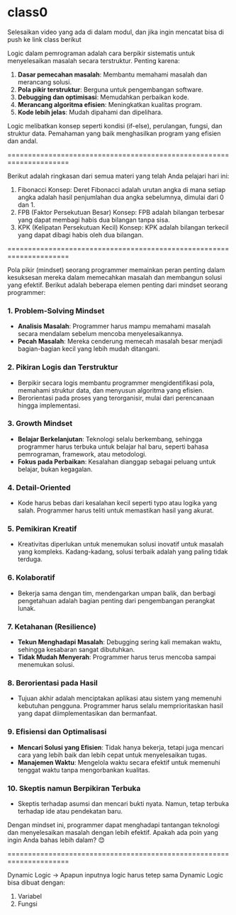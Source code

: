 # class0
Selesaikan video yang ada di dalam modul, dan jika ingin mencatat bisa di push ke link class berikut

Logic dalam pemrograman adalah cara berpikir sistematis untuk menyelesaikan masalah secara terstruktur. Penting karena:  

1. **Dasar pemecahan masalah**: Membantu memahami masalah dan merancang solusi.  
2. **Pola pikir terstruktur**: Berguna untuk pengembangan software.  
3. **Debugging dan optimisasi**: Memudahkan perbaikan kode.  
4. **Merancang algoritma efisien**: Meningkatkan kualitas program.  
5. **Kode lebih jelas**: Mudah dipahami dan dipelihara.  

Logic melibatkan konsep seperti kondisi (if-else), perulangan, fungsi, dan struktur data. Pemahaman yang baik menghasilkan program yang efisien dan andal.

=====================================================================

Berikut adalah ringkasan dari semua materi yang telah Anda pelajari hari ini:
1. Fibonacci
Konsep:
Deret Fibonacci adalah urutan angka di mana setiap angka adalah hasil penjumlahan dua angka sebelumnya, dimulai dari 0 dan 1.
2. FPB (Faktor Persekutuan Besar)
Konsep:
FPB adalah bilangan terbesar yang dapat membagi habis dua bilangan tanpa sisa.
3. KPK (Kelipatan Persekutuan Kecil)
Konsep:
KPK adalah bilangan terkecil yang dapat dibagi habis oleh dua bilangan.

=====================================================================

Pola pikir (mindset) seorang programmer memainkan peran penting dalam kesuksesan mereka dalam memecahkan masalah dan membangun solusi yang efektif. Berikut adalah beberapa elemen penting dari mindset seorang programmer:  

### 1. **Problem-Solving Mindset**  
   - **Analisis Masalah**: Programmer harus mampu memahami masalah secara mendalam sebelum mencoba menyelesaikannya.  
   - **Pecah Masalah**: Mereka cenderung memecah masalah besar menjadi bagian-bagian kecil yang lebih mudah ditangani.  

### 2. **Pikiran Logis dan Terstruktur**  
   - Berpikir secara logis membantu programmer mengidentifikasi pola, memahami struktur data, dan menyusun algoritma yang efisien.  
   - Berorientasi pada proses yang terorganisir, mulai dari perencanaan hingga implementasi.  

### 3. **Growth Mindset**  
   - **Belajar Berkelanjutan**: Teknologi selalu berkembang, sehingga programmer harus terbuka untuk belajar hal baru, seperti bahasa pemrograman, framework, atau metodologi.  
   - **Fokus pada Perbaikan**: Kesalahan dianggap sebagai peluang untuk belajar, bukan kegagalan.  

### 4. **Detail-Oriented**  
   - Kode harus bebas dari kesalahan kecil seperti typo atau logika yang salah. Programmer harus teliti untuk memastikan hasil yang akurat.  

### 5. **Pemikiran Kreatif**  
   - Kreativitas diperlukan untuk menemukan solusi inovatif untuk masalah yang kompleks. Kadang-kadang, solusi terbaik adalah yang paling tidak terduga.  

### 6. **Kolaboratif**  
   - Bekerja sama dengan tim, mendengarkan umpan balik, dan berbagi pengetahuan adalah bagian penting dari pengembangan perangkat lunak.  

### 7. **Ketahanan (Resilience)**  
   - **Tekun Menghadapi Masalah**: Debugging sering kali memakan waktu, sehingga kesabaran sangat dibutuhkan.  
   - **Tidak Mudah Menyerah**: Programmer harus terus mencoba sampai menemukan solusi.  

### 8. **Berorientasi pada Hasil**  
   - Tujuan akhir adalah menciptakan aplikasi atau sistem yang memenuhi kebutuhan pengguna. Programmer harus selalu memprioritaskan hasil yang dapat diimplementasikan dan bermanfaat.  

### 9. **Efisiensi dan Optimalisasi**  
   - **Mencari Solusi yang Efisien**: Tidak hanya bekerja, tetapi juga mencari cara yang lebih baik dan lebih cepat untuk menyelesaikan tugas.  
   - **Manajemen Waktu**: Mengelola waktu secara efektif untuk memenuhi tenggat waktu tanpa mengorbankan kualitas.  

### 10. **Skeptis namun Berpikiran Terbuka**  
   - Skeptis terhadap asumsi dan mencari bukti nyata. Namun, tetap terbuka terhadap ide atau pendekatan baru.  

Dengan mindset ini, programmer dapat menghadapi tantangan teknologi dan menyelesaikan masalah dengan lebih efektif. Apakah ada poin yang ingin Anda bahas lebih dalam? 😊

=====================================================================

Dynamic Logic
-> Apapun inputnya logic harus tetep sama
Dynamic Logic bisa dibuat dengan:
1. Variabel
2. Fungsi

